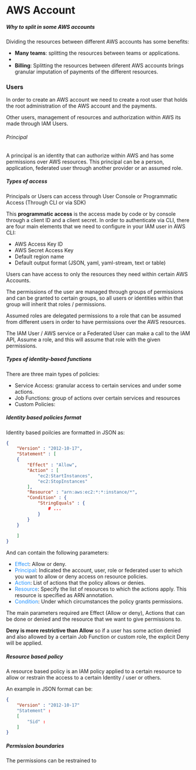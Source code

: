 
# AWS Account


##### Why to split in some AWS accounts

Dividing the resources between different AWS accounts has some benefits: 

* **Many teams**: splitting the resources between teams or applications. 
* 
* **Billing**: Splitting the resources between diferent AWS accounts brings granular imputation of payments of the different resources.  

### Users

In order to create an AWS account we need to create a root user that holds the root administration of the AWS account and the payments. 

Other users, management of resources and authorization within AWS its made through IAM Users.

###### Principal 

A principal is an identity that can authorize within AWS and has some permissions over AWS resources.
This principal can be a person, application, federated user through another provider or an assumed role. 

##### Types of access

Principals or Users can access through User Console or Programmatic Access (Through CLI or via SDK)

This **programmatic access** is the access made by code or by console through a client ID and a client secret.
In order to authenticate via CLI, there are four main elements that we need to configure in your IAM user in AWS CLI: 

* AWS Access Key ID
* AWS Secret Access Key
* Default region name
* Default output format (JSON, yaml, yaml-stream, text or table)

Users can have access to only the resources they need within certain AWS Accounts.

The permissions of the user are managed through groups of permissions and can be granted to certain groups, so all users or identities within that group will inherit that roles / permissions. 

Assumed roles are delegated permissions to a role that can be assumed from different users in order to have permissions over the AWS resources. 

The IAM User / AWS service or a Federated User can make a call to the IAM API, Assume a role, and this will assume that role with the given permissions. 


##### Types of identity-based functions

There are three main types of policies: 

* Service Access: granular access to certain services and under some actions. 
* Job Functions: group of actions over certain services and resources
* Custom Policies: 


##### Identity based policies format

Identity based poilcies are formatted in JSON as: 

```json
{
	"Version" : "2012-10-17", 
	"Statement" : [
	{
		"Effect" : "Allow", 
		"Action" : [
			"ec2:StartInstances", 
			"ec2:StopInstances"
		], 
		"Resource" : "arn:aws:ec2:*:*:instance/*", 
		"Condition" : {
			"StringEquals" : {
				# ...
			}
		}
	}
	
	]
}
```

And can contain the following parameters: 
* <span style="color:DodgerBlue;">Effect</span>: Allow or deny. 
* <span style="color:DodgerBlue;">Principal</span>: Indicated the account, user, role or federated user to which you want to allow or deny access on resource policies. 
* <span style="color:DodgerBlue;">Action</span>: List of actions that the policy allows or denies. 
* <span style="color:DodgerBlue;">Resource</span>: Specify the list of resources to which the actions apply. This resource is specified as ARN annotation.  
* <span style="color:DodgerBlue;">Condition</span>: Under which circumstances the policy grants permissions. 

The main parameters required are Effect (Allow or deny), Actions that can be done or denied and the resource that we want to give permissions to. 

**Deny is more restrictive than Allow** so if a user has some action denied and also allowed by a certain Job Function or custom role, the explicit Deny will be applied.  


##### Resource based policy

A resource based policy is an IAM policy applied to a certain resource to allow or restrain the access to a certain Identity / user or others. 

An example in JSON format can be: 

```json
{
	"Version" : "2012-10-17"
	"Statement" : 
	[
		"Sid" : 
	]
}
```


##### Permission boundaries

The permissions can be restrained to 
